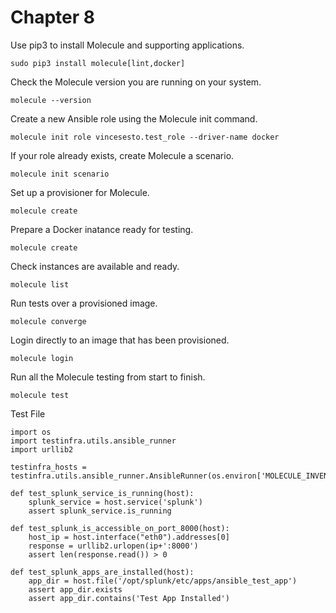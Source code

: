 # Chapter 8

Use pip3 to install Molecule and supporting applications.
```
sudo pip3 install molecule[lint,docker]
```
Check the Molecule version you are running on your system.
```
molecule --version
```
Create a new Ansible role using the Molecule init command.
```
molecule init role vincesesto.test_role --driver-name docker
```
If your role already exists, create Molecule a scenario.
```
molecule init scenario 
```
Set up a provisioner for Molecule.
```
molecule create 
```
Prepare a Docker inatance ready for testing.
```
molecule create
```
Check instances are available and ready.
```
molecule list
```
Run tests over a provisioned image.
```
molecule converge
```
Login directly to an image that has been provisioned.
```
molecule login
```
Run all the Molecule testing from start to finish.
```
molecule test
```


Test File
```
import os
import testinfra.utils.ansible_runner
import urllib2

testinfra_hosts = testinfra.utils.ansible_runner.AnsibleRunner(os.environ['MOLECULE_INVENTORY_FILE']).get_hosts('splunk_server')

def test_splunk_service_is_running(host):
    splunk_service = host.service('splunk')
    assert splunk_service.is_running

def test_splunk_is_accessible_on_port_8000(host):
    host_ip = host.interface("eth0").addresses[0]
    response = urllib2.urlopen(ip+':8000')
    assert len(response.read()) > 0
    
def test_splunk_apps_are_installed(host):
    app_dir = host.file('/opt/splunk/etc/apps/ansible_test_app')
    assert app_dir.exists
    assert app_dir.contains('Test App Installed')
```
